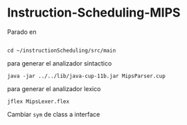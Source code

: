 # Instruction-Scheduling-MIPS


Parado en 
```

cd ~/instructionScheduling/src/main
```


para generar el analizador sintactico

```
java -jar ../../lib/java-cup-11b.jar MipsParser.cup
```

para generar el analizador lexico

```
jflex MipsLexer.flex

```


Cambiar `sym` de class a interface
